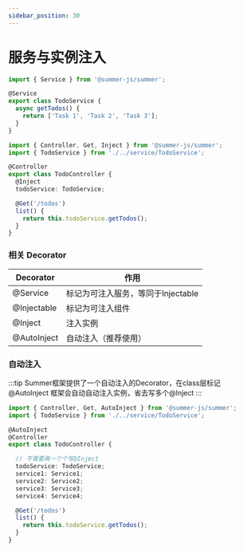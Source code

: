 ```yaml
---
sidebar_position: 30
---
```


# 服务与实例注入


```ts
import { Service } from '@summer-js/summer';

@Service
export class TodoService {
  async getTodos() {
    return ['Task 1', 'Task 2', 'Task 3'];
  }
}
```

```ts
import { Controller, Get, Inject } from '@summer-js/summer';
import { TodoService } from './../service/TodoService';

@Controller
export class TodoController {
  @Inject
  todoService: TodoService;

  @Get('/todos')
  list() {
    return this.todoService.getTodos();
  }
}
```

### 相关 Decorator


|  Decorator   | 作用  |
|  ----  | ----  |
| @Service | 标记为可注入服务，等同于Injectable |
| @Injectable | 标记为可注入组件 |
| @Inject | 注入实例 |
| @AutoInject | 自动注入（推荐使用） |


### 自动注入

:::tip
Summer框架提供了一个自动注入的Decorator，在class层标记 @AutoInject 框架会自动自动注入实例，省去写多个@Inject
:::

```ts
import { Controller, Get, AutoInject } from '@summer-js/summer';
import { TodoService } from './../service/TodoService';

@AutoInject
@Controller
export class TodoController {

  // 不需要再一个个写@Inject
  todoService: TodoService;
  service1: Service1;
  service2: Service2;
  service3: Service3;
  service4: Service4;

  @Get('/todos')
  list() {
    return this.todoService.getTodos();
  }
}
```